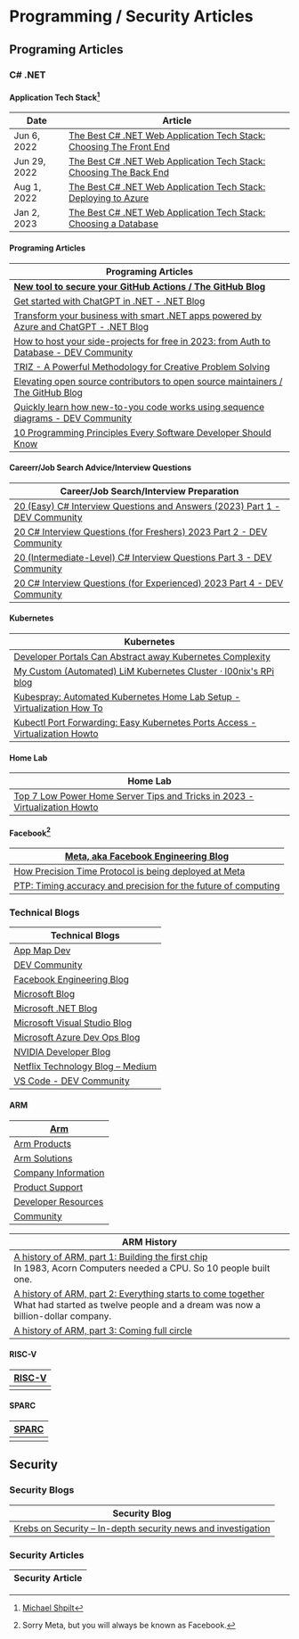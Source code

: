 # Programming / Security Articles 

## Programing Articles 

### C# .NET

#### Application Tech Stack[^1]

[^1]: [Michael Shpilt](https://michaelscodingspot.com/about/)

| Date | Article |
|-----|------|
| Jun 6, 2022 | [The Best C# .NET Web Application Tech Stack: Choosing The Front End](https://michaelscodingspot.com/web-application-tech-stack-front-end/) |
| Jun 29, 2022 | [The Best C# .NET Web Application Tech Stack: Choosing The Back End](https://michaelscodingspot.com/web-application-csharp-server-side/) |
| Aug 1, 2022 | [The Best C# .NET Web Application Tech Stack: Deploying to Azure](https://michaelscodingspot.com/deploying-to-azure/) |
| Jan 2, 2023 | [The Best C# .NET Web Application Tech Stack: Choosing a Database](https://michaelscodingspot.com/azure-databases/) |

#### Programing Articles 

| Programing Articles |
|---|
| **[New tool to secure your GitHub Actions / The GitHub Blog](https://github.blog/2023-06-26-new-tool-to-secure-your-github-actions/ )** |
| [Get started with ChatGPT in .NET - .NET Blog](https://devblogs.microsoft.com/dotnet/?p=45756 ) |
| [Transform your business with smart .NET apps powered by Azure and ChatGPT - .NET Blog](https://devblogs.microsoft.com/dotnet/transform-business-smart-dotnet-apps-azure-chatgpt/ ) |
| [How to host your side-projects for free in 2023: from Auth to Database - DEV Community](https://livecycle.io/blogs/free-hosting-2023/ ) |
| [TRIZ - A Powerful Methodology for Creative Problem Solving](https://www.mindtools.com/amtcc5f/triz ) |
| [Elevating open source contributors to open source maintainers / The GitHub Blog](https://github.blog/2023-06-01-elevating-open-source-contributors-to-open-source-maintainers/ ) |
| [Quickly learn how new-to-you code works using sequence diagrams - DEV Community](https://dev.to/appmap/quickly-learn-how-new-to-you-code-works-using-sequence-diagrams-h9g ) |
|[10 Programming Principles Every Software Developer Should Know](https://blog.ossph.org/programming-principles-every-developer-should-know/ )|

#### Careerr/Job Search Advice/Interview Questions 

| Career/Job Search/Interview Preparation |
|----|
|[20 (Easy) C# Interview Questions and Answers (2023) Part 1 - DEV Community](https://www.bytehide.com/blog/csharp-interview-questions? )|
|[20 C# Interview Questions (for Freshers) 2023 Part 2 - DEV Community](https://www.bytehide.com/blog/csharp-interview-questions/ )|
|[20 (Intermediate-Level) C# Interview Questions Part 3 - DEV Community](https://www.bytehide.com/blog/csharp-interview-questions/ ) |
|[20 C# Interview Questions (for Experienced) 2023 Part 4 - DEV Community](https://www.bytehide.com/blog/csharp-interview-questions/ )|

#### Kubernetes 

| Kubernetes |
|----|
| [Developer Portals Can Abstract away Kubernetes Complexity](https://thenewstack.io/developer-portals-can-abstract-away-kubernetes-complexity/) |
| [My Custom (Automated) LiM Kubernetes Cluster · l00nix's RPi blog](https://rpi.loonix.ca/lim-cluster-set-up/ ) |
|[Kubespray: Automated Kubernetes Home Lab Setup - Virtualization How To](https://www.virtualizationhowto.com/2023/05/kubespray-automated-kubernetes-home-lab-setup/ )|
| [Kubectl Port Forwarding: Easy Kubernetes Ports Access - Virtualization Howto](https://www.virtualizationhowto.com/2023/06/kubectl-port-forwarding-easy-kubernetes-ports-access/ ) |  - HomeLab

#### Home Lab

| Home Lab |
|---|
| [Top 7 Low Power Home Server Tips and Tricks in 2023 - Virtualization Howto](https://www.virtualizationhowto.com/2023/06/top-7-low-power-home-server-tips-and-tricks-in-2023/ ) |


#### Facebook[^2]

[^2]: Sorry Meta, but you will always be known as Facebook. 

| [Meta, aka Facebook Engineering Blog](https://engineering.fb.com/) |
|-----|
| [How Precision Time Protocol is being deployed at Meta](https://engineering.fb.com/2022/11/21/productin-engineering/precision-time-protocol-at-meta/) |
| [PTP: Timing accuracy and precision for the future of computing](https://engineering.fb.com/2022/11/21/production-engineering/future-computing-ptp/) |

### Technical Blogs

| Technical Blogs |
|----|
| [App Map Dev](https://dev.to/appmap/)|
| [DEV Community](https://dev.to/ ) |
| [Facebook Engineering Blog](https://engineering.fb.com/) |
| [Microsoft Blog](https://blogs.microsoft.com/blog/) |
| [Microsoft .NET Blog](https://devblogs.microsoft.com/dotnet/) |
| [Microsoft Visual Studio Blog](https://devblogs.microsoft.com/visualstudio/) |
| [Microsoft Azure Dev Ops Blog](https://devblogs.microsoft.com/devops/) |
| [NVIDIA Developer Blog](https://developer.nvidia.com/blog/) |
| [Netflix Technology Blog – Medium](https://netflixtechblog.medium.com/ ) |
| [VS Code - DEV Community](https://dev.to/appmap/ ) |

#### ARM

| [Arm](https://www.arm.com/) |
|----|
| [Arm Products](https://www.arm.com/products) |
| [Arm Solutions](https://www.arm.com/solutions) |
| [Company Information](https://www.arm.com/company) |
| [Product Support](https://www.arm.com/support) |
| [Developer Resources](https://developer.arm.com/) |
| [Community](https://community.arm.com/) |

| ARM History |
|----|
| [A history of ARM, part 1: Building the first chip](https://arstechnica.com/gadgets/2022/09/a-history-of-arm-part-1-building-the-first-chip/)<br>In 1983, Acorn Computers needed a CPU. So 10 people built one. |
| [A history of ARM, part 2: Everything starts to come together](https://arstechnica.com/gadgets/2022/11/a-history-of-arm-part-2-everything-starts-to-come-together/)<br>What had started as twelve people and a dream was now a billion-dollar company. |
| [A history of ARM, part 3: Coming full circle](https://arstechnica.com/gadgets/2023/01/a-history-of-arm-part-3-coming-full-circle/) |

#### RISC-V

| [RISC-V](https://riscv.org/) |
|----|
||

#### SPARC

| [SPARC](https://sparc.org/) |
|----|
||

## Security 

### Security Blogs

| Security Blog |
|----|
| [Krebs on Security – In-depth security news and investigation](https://krebsonsecurity.com/ ) |

### Security Articles 

| Security Article |
|---|

